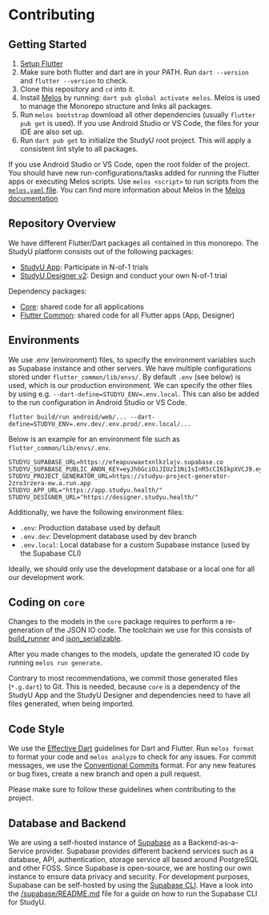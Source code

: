 # Contributing

## Getting Started

1. [Setup Flutter](https://flutter.dev/docs/get-started/install)
2. Make sure both flutter and dart are in your PATH. Run `dart --version` and
   `flutter --version` to check.
3. Clone this repository and `cd` into it.
4. Install [Melos](https://melos.invertase.dev/) by running: `dart pub global
   activate melos`. Melos is used to manage the Monorepo structure and links all
   packages.
5. Run `melos bootstrap` download all other dependencies (usually `flutter pub
   get` is used). If you use Android Studio or VS Code, the files for your IDE
   are also set up.
6. Run `dart pub get` to initialize the StudyU root project. This will apply a
   consistent lint style to all packages.

If you use Android Studio or VS Code, open the root folder of the project. You
should have new run-configurations/tasks added for running the Flutter apps or
executing Melos scripts. Use `melos <script>` to run scripts from the
[`melos.yaml` file](melos.yaml). You can find more information about Melos in
the [Melos documentation](https://melos.invertase.dev/)

## Repository Overview

We have different Flutter/Dart packages all contained in this monorepo. The
StudyU platform consists out of the following packages:

- [StudyU App](./app): Participate in N-of-1 trials
- [StudyU Designer v2](./designer_v2): Design and conduct your own N-of-1 trial

Dependency packages:

- [Core](./core): shared code for all applications
- [Flutter Common](./flutter_common): shared code for all Flutter apps (App, Designer)

## Environments

We use .env (environment) files, to specify the environment variables such as
Supabase instance and other servers. We have multiple configurations stored
under `flutter_common/lib/envs/`. By default `.env` (see below) is used, which
is our production environment. We can specify the other files by using e.g.
`--dart-define=STUDYU_ENV=.env.local`. This can also be added to the run
configuration in Android Studio or VS Code.

```shell
flutter build/run android/web/... --dart-define=STUDYU_ENV=.env.dev/.env.prod/.env.local/...
```

Below is an example for an environment file such as
`flutter_common/lib/envs/.env`.

```shell
STUDYU_SUPABASE_URL=https://efeapuvwaxtxnlkzlajv.supabase.co
STUDYU_SUPABASE_PUBLIC_ANON_KEY=eyJhbGciOiJIUzI1NiIsInR5cCI6IkpXVCJ9.eyJyb2xlIjoiYW5vbiIsImlhdCI6MTYyNTUwODMyOCwiZXhwIjoxOTQxMDg0MzI4fQ.PUirsx5Zzhj3akaStc5Djid0aAVza3ELoZ5XUTqM91A
STUDYU_PROJECT_GENERATOR_URL=https://studyu-project-generator-2zro3rzera-ew.a.run.app
STUDYU_APP_URL="https://app.studyu.health/"
STUDYU_DESIGNER_URL="https://designer.studyu.health/"
```

Additionally, we have the following environment files:

- `.env`: Production database used by default
- `.env.dev`: Development database used by dev branch
- `.env.local`: Local database for a custom Supabase instance (used by the
Supabase CLI)

Ideally, we should only use the development database or a local one for all our
development work.

## Coding on `core`

Changes to the models in the `core` package requires to perform a re-generation
of the JSON IO code. The toolchain we use for this consists of [build_runner](https://pub.dev/packages/build_runner)
and [json_serializable](https://pub.dev/packages/json_serializable).

After you made changes to the models, update the generated IO code by running `melos run generate`.

Contrary to most recommendations, we commit those generated files (`*.g.dart`) to Git. This
is needed, because `core` is a dependency of the StudyU App and the StudyU Designer
and dependencies need to have all files generated, when being imported.

## Code Style

We use the [Effective Dart](https://dart.dev/guides/language/effective-dart)
guidelines for Dart and Flutter. Run `melos format` to format your code and
`melos analyze` to check for any issues. For commit messages, we use the
[Conventional Commits](https://www.conventionalcommits.org) format. For any new
features or bug fixes, create a new branch and open a pull request.

Please make sure to follow these guidelines when contributing to the project.

## Database and Backend

We are using a self-hosted instance of [Supabase](https://supabase.com/) as a
Backend-as-a-Service provider. Supabase provides different backend services
such as a database, API, authentication, storage service all based around
PostgreSQL and other FOSS. Since Supabase is open-source, we are hosting our
own instance to ensure data privacy and security. For development purposes,
Supabase can be self-hosted by using the [Supabase CLI](https://supabase.com/docs/guides/cli).
Have a look into the [/supabase/README.md](./supabase/README.md) file for a
guide on how to run the Supabase CLI for StudyU.
